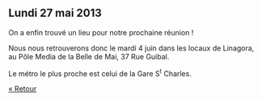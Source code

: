 ## Lundi 27 mai 2013

On a enfin trouvé un lieu pour notre prochaine réunion !

Nous nous retrouverons donc le mardi 4 juin dans les locaux de Linagora, au
Pôle Media de la Belle de Mai, 37 Rue Guibal.

Le métro le plus proche est celui de la Gare S<sup>t</sup> Charles.

[« Retour](/)
